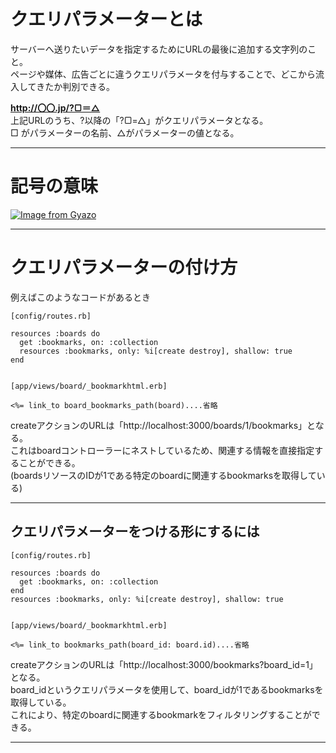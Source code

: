 # クエリパラメーターとは
サーバーへ送りたいデータを指定するためにURLの最後に追加する文字列のこと。    
ページや媒体、広告ごとに違うクエリパラメータを付与することで、どこから流入してきたか判別できる。    
    
**http://〇〇.jp/?▢＝△**      
上記URLのうち、?以降の「?▢=△」がクエリパラメータとなる。    
□ がパラメーターの名前、△がパラメーターの値となる。
***

# 記号の意味
[![Image from Gyazo](https://i.gyazo.com/3492ab05dbff4854cb2a17a763858afb.png)](https://gyazo.com/3492ab05dbff4854cb2a17a763858afb)
***

# クエリパラメーターの付け方
例えばこのようなコードがあるとき
~~~
[config/routes.rb]

resources :boards do
  get :bookmarks, on: :collection
  resources :bookmarks, only: %i[create destroy], shallow: true
end


[app/views/board/_bookmarkhtml.erb]

<%= link_to board_bookmarks_path(board)....省略
~~~
createアクションのURLは「http://localhost:3000/boards/1/bookmarks」となる。    
これはboardコントローラーにネストしているため、関連する情報を直接指定することができる。    
(boardsリソースのIDが1である特定のboardに関連するbookmarksを取得している)
***

## クエリパラメーターをつける形にするには
~~~
[config/routes.rb]

resources :boards do
  get :bookmarks, on: :collection
end
resources :bookmarks, only: %i[create destroy], shallow: true


[app/views/board/_bookmarkhtml.erb]

<%= link_to bookmarks_path(board_id: board.id)....省略
~~~
createアクションのURLは「http://localhost:3000/bookmarks?board_id=1」となる。    
board_idというクエリパラメータを使用して、board_idが1であるbookmarksを取得している。    
これにより、特定のboardに関連するbookmarkをフィルタリングすることができる。
***


